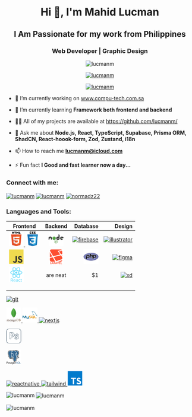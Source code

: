 <h1 align="center">Hi 👋, I'm Mahid Lucman</h1>
<h2 align="center">I Am Passionate for my work from Philippines</h2>
<h3 align="center">Web Developer | Graphic Design</h3>

<p align="center"> <img src="https://komarev.com/ghpvc/?username=lucmanm&label=Profile%20views&color=0e75b6&style=flat" alt="lucmanm" /> </p>
<p align="center"> <a href="https://twitter.com/lucmanm" target="blank"><img src="https://img.shields.io/twitter/follow/lucmanm?logo=twitter&style=for-the-badge" alt="lucmanm" /></a> </p>

<p align="center"> <a href="https://github.com/ryo-ma/github-profile-trophy"><img src="https://github-profile-trophy.vercel.app/?username=lucmanm" alt="lucmanm" /></a> </p>



- 🔭 I’m currently working on www.compu-tech.com.sa

- 🌱 I’m currently learning **Framework both frontend and backend**

- 👨‍💻 All of my projects are available at https://github.com/lucmanm/  

- 💬 Ask me about **Node.js, React, TypeScript,  Supabase, Prisma ORM, ShadCN, React-hoook-form, Zod, Zustand,  i18n**

- 📫 How to reach me **lucmanm@icloud.com**

- ⚡ Fun fact **I Good and fast learner now a day...**

<h3 align="left">Connect with me:</h3>
<p align="left">
<a href="https://twitter.com/lucmanm" target="blank"><img align="center" src="https://raw.githubusercontent.com/rahuldkjain/github-profile-readme-generator/master/src/images/icons/Social/twitter.svg" alt="lucmanm" height="30" width="40" /></a>
<a href="https://linkedin.com/in/lucmanm" target="blank"><img align="center" src="https://raw.githubusercontent.com/rahuldkjain/github-profile-readme-generator/master/src/images/icons/Social/linked-in-alt.svg" alt="lucmanm" height="30" width="40" /></a>
<a href="https://fb.com/normadz22" target="blank"><img align="center" src="https://raw.githubusercontent.com/rahuldkjain/github-profile-readme-generator/master/src/images/icons/Social/facebook.svg" alt="normadz22" height="30" width="40" /></a>
</p>

<h3 align="left">Languages and Tools:</h3>


| Frontend       |    Backend           |    Database  |  Design  |
| ------------- |:-------------:| -----:| -----:|
| <a href="https://www.w3.org/html/" target="_blank" rel="noreferrer"> <img src="https://raw.githubusercontent.com/devicons/devicon/master/icons/html5/html5-original-wordmark.svg" alt="html5" width="40" height="40"/> </a> <a href="https://www.w3schools.com/css/" target="_blank" rel="noreferrer" > <img src="https://raw.githubusercontent.com/devicons/devicon/master/icons/css3/css3-original-wordmark.svg" alt="css3" width="40" height="40"/> </a> | <a href="https://nodejs.org" target="_blank" rel="noreferrer"> <img src="https://raw.githubusercontent.com/devicons/devicon/master/icons/nodejs/nodejs-original-wordmark.svg" alt="nodejs" width="40" height="40"/> </a>  | <a href="https://firebase.google.com/" target="_blank" rel="noreferrer"> <img src="https://www.vectorlogo.zone/logos/firebase/firebase-icon.svg" alt="firebase" width="40" height="40"/> </a> | <a href="https://www.adobe.com/in/products/illustrator.html" target="_blank" rel="noreferrer"> <img src="https://www.vectorlogo.zone/logos/adobe_illustrator/adobe_illustrator-icon.svg" alt="illustrator" width="40" height="40"/> </a>  |
| <a href="https://developer.mozilla.org/en-US/docs/Web/JavaScript" target="_blank" rel="noreferrer"> <img src="https://raw.githubusercontent.com/devicons/devicon/master/icons/javascript/javascript-original.svg" alt="javascript" width="40" height="40"/> </a> | <a href="https://laravel.com/" target="_blank" rel="noreferrer"> <img src="https://raw.githubusercontent.com/devicons/devicon/master/icons/laravel/laravel-plain-wordmark.svg" alt="laravel" width="40" height="40"/> </a> |   <a href="https://www.php.net" target="_blank" rel="noreferrer"> <img src="https://raw.githubusercontent.com/devicons/devicon/master/icons/php/php-original.svg" alt="php" width="40" height="40"/> </a>  | <a href="https://www.figma.com/" target="_blank" rel="noreferrer" align="center"> <img src="https://www.vectorlogo.zone/logos/figma/figma-icon.svg" alt="figma" width="40" height="40"/> </a>  |
| <a href="https://reactjs.org/" target="_blank" rel="noreferrer"> <img src="https://raw.githubusercontent.com/devicons/devicon/master/icons/react/react-original-wordmark.svg" alt="react" width="40" height="40"/> </a>  | are neat      |    $1 | <a href="https://www.adobe.com/products/xd.html" target="_blank" rel="noreferrer"> <img src="https://cdn.worldvectorlogo.com/logos/adobe-xd.svg" alt="xd" width="40" height="40"/> </a>  |
| | | | | 
| | | | | 
| | | | | 

<p align="left"> 



<a href="https://git-scm.com/" target="_blank" rel="noreferrer"> <img src="https://www.vectorlogo.zone/logos/git-scm/git-scm-icon.svg" alt="git" width="40" height="40"/> </a> 




<a href="https://www.mongodb.com/" target="_blank" rel="noreferrer"> <img src="https://raw.githubusercontent.com/devicons/devicon/master/icons/mongodb/mongodb-original-wordmark.svg" alt="mongodb" width="40" height="40"/> </a> 
<a href="https://www.mysql.com/" target="_blank" rel="noreferrer"> <img src="https://raw.githubusercontent.com/devicons/devicon/master/icons/mysql/mysql-original-wordmark.svg" alt="mysql" width="40" height="40"/> </a> 
<a href="https://nextjs.org/" target="_blank" rel="noreferrer"> <img src="https://cdn.worldvectorlogo.com/logos/nextjs-2.svg" alt="nextjs" width="40" height="40"/> </a> 

<a href="https://www.photoshop.com/en" target="_blank" rel="noreferrer"> <img src="https://raw.githubusercontent.com/devicons/devicon/master/icons/photoshop/photoshop-line.svg" alt="photoshop" width="40" height="40"/> </a> 

<a href="https://www.postgresql.org" target="_blank" rel="noreferrer"> <img src="https://raw.githubusercontent.com/devicons/devicon/master/icons/postgresql/postgresql-original-wordmark.svg" alt="postgresql" width="40" height="40"/> </a> 

<a href="https://reactnative.dev/" target="_blank" rel="noreferrer"> <img src="https://reactnative.dev/img/header_logo.svg" alt="reactnative" width="40" height="40"/> </a> 
<a href="https://tailwindcss.com/" target="_blank" rel="noreferrer"> <img src="https://www.vectorlogo.zone/logos/tailwindcss/tailwindcss-icon.svg" alt="tailwind" width="40" height="40"/> </a> 
<a href="https://www.typescriptlang.org/" target="_blank" rel="noreferrer"> <img src="https://raw.githubusercontent.com/devicons/devicon/master/icons/typescript/typescript-original.svg" alt="typescript" width="40" height="40"/> </a> 
</p>



<p><img align="left" src="https://github-readme-stats.vercel.app/api/top-langs?username=lucmanm&show_icons=true&locale=en&layout=compact" alt="lucmanm" /></p>

<p>&nbsp;<img align="center" src="https://github-readme-stats.vercel.app/api?username=lucmanm&show_icons=true&locale=en" alt="lucmanm" /></p>

<p><img align="center" src="https://github-readme-streak-stats.herokuapp.com/?user=lucmanm&" alt="lucmanm" /></p>
